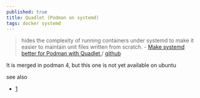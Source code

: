```yaml
---
published: true
title: Quadlet (Podman on systemd)
tags: docker systemd
---
```

> hides the complexity of running containers under systemd to make it easier to maintain unit files written from scratch. - [Make systemd better for Podman with Quadlet ](https://www.redhat.com/sysadmin/quadlet-podman) / [github](https://github.com/containers/quadlet)

It is merged in podman 4, but this one is not yet available on ubuntu

see also
- [1](https://www.redhat.com/sysadmin/quadlet-podman)
